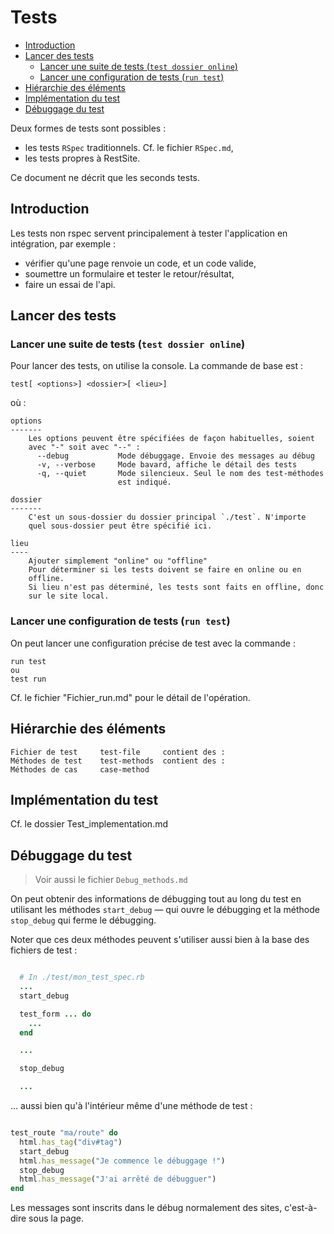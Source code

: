 # Tests

* [Introduction](#introductionteststest)
* [Lancer des tests](#lanceruntest)
  * [Lancer une suite de tests (`test dossier online`)](#lancerunesuitedetests)
  * [Lancer une configuration de tests (`run test`)](#lancerdestestsspecifique)
* [Hiérarchie des éléments](#hierarchiedeselements)
* [Implémentation du test](#implementation_du_test)
* [Débuggage du test](#debugging)

Deux formes de tests sont possibles :

* les tests `RSpec` traditionnels. Cf. le fichier `RSpec.md`,
* les tests propres à RestSite.

Ce document ne décrit que les seconds tests.

<a name='introductionteststest'></a>

## Introduction

Les tests non rspec servent principalement à tester l'application en intégration, par exemple :

* vérifier qu'une page renvoie un code, et un code valide,
* soumettre un formulaire et tester le retour/résultat,
* faire un essai de l'api.

<a name='lanceruntest'></a>

## Lancer des tests

<a name='lancerunesuitedetests'></a>

### Lancer une suite de tests (`test dossier online`)


Pour lancer des tests, on utilise la console. La commande de base est&nbsp;:

    test[ <options>] <dossier>[ <lieu>]

où&nbsp;:

    options
    -------
        Les options peuvent être spécifiées de façon habituelles, soient
        avec "-" soit avec "--" :
          --debug           Mode débuggage. Envoie des messages au débug
          -v, --verbose     Mode bavard, affiche le détail des tests
          -q, --quiet       Mode silencieux. Seul le nom des test-méthodes
                            est indiqué.

    dossier
    -------
        C'est un sous-dossier du dossier principal `./test`. N'importe
        quel sous-dossier peut être spécifié ici.

    lieu
    ----
        Ajouter simplement "online" ou "offline"
        Pour déterminer si les tests doivent se faire en online ou en
        offline.
        Si lieu n'est pas déterminé, les tests sont faits en offline, donc
        sur le site local.

<a name='lancerdestestsspecifique'></a>

### Lancer une configuration de tests (`run test`)

On peut lancer une configuration précise de test avec la commande&nbsp;:

    run test
    ou
    test run

Cf. le fichier "Fichier_run.md" pour le détail de l'opération.

<a name='hierarchiedeselements'></a>

## Hiérarchie des éléments

    Fichier de test     test-file     contient des :
    Méthodes de test    test-methods  contient des :
    Méthodes de cas     case-method

<a name='implementation_du_test'></a>

## Implémentation du test

Cf. le dossier Test_implementation.md

<a name='debugging'></a>

## Débuggage du test

> Voir aussi le fichier `Debug_methods.md`

On peut obtenir des informations de débugging tout au long du test en utilisant les méthodes `start_debug` — qui ouvre le débugging et la méthode `stop_debug` qui ferme le débugging.

Noter que ces deux méthodes peuvent s'utiliser aussi bien à la base des fichiers de test :

~~~ruby

  # In ./test/mon_test_spec.rb
  ...
  start_debug

  test_form ... do
    ...
  end

  ...

  stop_debug

  ...

~~~

… aussi bien qu'à l'intérieur même d'une méthode de test :

~~~ruby

test_route "ma/route" do
  html.has_tag("div#tag")
  start_debug
  html.has_message("Je commence le débuggage !")
  stop_debug
  html.has_message("J'ai arrêté de débugguer")
end

~~~

Les messages sont inscrits dans le débug normalement des sites, c'est-à-dire sous la page.
